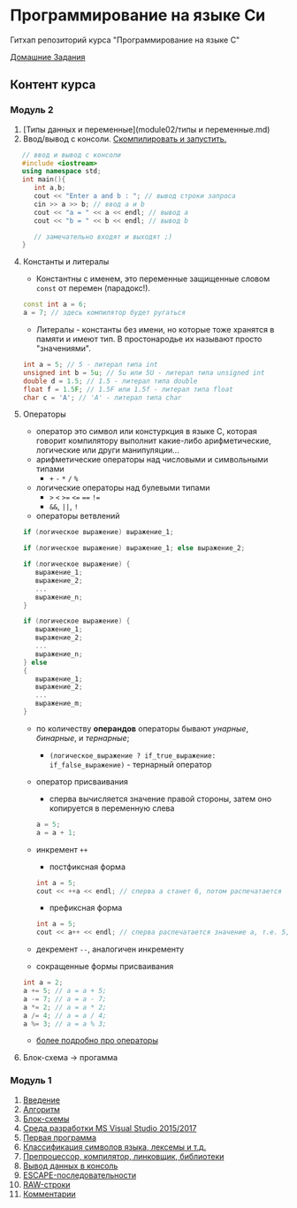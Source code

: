 # Программирование на языке Си
Гитхап репозиторий курса "Программирование на языке С"

[Домашние Задания](./homeworks/)

## Контент курса

### Модуль 2
1. [Типы данных и переменные](module02/типы и переменные.md)
3. Ввод/вывод с консоли. [Скомпилировать и запустить.](http://cpp.sh/37plb)
```C++
   // ввод и вывод с консоли
   #include <iostream>
   using namespace std;
   int main(){
      int a,b;
      cout << "Enter a and b : "; // вывод строки запроса
      cin >> a >> b; // ввод a и b
      cout << "a = " << a << endl; // вывод a
      cout << "b = " << b << endl; // вывод b

      // замечательно входят и выходят ;)
   }
```

4. Константы и литералы
   * Константны с именем, это переменные защищенные словом `const` от перемен (парадокс!).
   ```cpp
   const int a = 6;
   a = 7; // здесь компилятор будет ругаться
   ```
   * Литералы - константы без имени, но которые тоже хранятся в памяти и имеют тип. В простонародье их называют просто "значениями".
   ```cpp
   int a = 5; // 5 - литерал типа int
   unsigned int b = 5u; // 5u или 5U - литерал типа unsigned int
   double d = 1.5; // 1.5 - литерал типа double
   float f = 1.5F; // 1.5F или 1.5f - литерал типа float
   char c = 'A'; // 'A' - литерал типа char
   ```

5. Операторы
   * оператор это символ или констуркция в языке С, которая говорит компилятору выполнит какие-либо арифметические, логические или други манипуляции...
   * арифметические операторы над числовыми и символьными типами
      * `+` `-`  `*` `/` `%`
   * логические операторы над булевыми типами
      * `>` `<` `>=` `<=` `==` `!=`
      * `&&`, `||`, `!`
   * операторы ветвлений
   ```cpp
   if (логическое выражение) выражение_1;
   
   if (логическое выражение) выражение_1; else выражение_2;
   
   if (логическое выражение) {
      выражение_1;
      выражение_2;
      ...
      выражение_n;
   }
   
   if (логическое выражение) {
      выражение_1;
      выражение_2;
      ...
      выражение_n;
   } else
   {
      выражение_1;
      выражение_2;
      ...
      выражение_m;
   }
   
   ```
   * по количеству **операндов** операторы бывают *унарные*, *бинарные*, и *тернарные*;
      * `(логическое_выражение ? if_true_выражение: if_false_выражение)` - тернарный оператор
   * оператор присваивания
      * сперва вычисляется значение правой стороны, затем оно копируется в переменную слева
      ```cpp
      a = 5;
      a = a + 1;
      ```
   * инкремент `++`
      * постфиксная форма
      ```cpp
      int a = 5;
      cout << ++a << endl; // сперва a станет 6, потом распечатается
      ```
      * префиксная форма
      
      ```cpp
      int a = 5;
      cout << a++ << endl; // сперва распечатается значение a, т.е. 5, затем a станет 6
      ```
   * декремент `--`, аналогичен инкременту
   * сокращенные формы присваивания
   ```cpp
   int a = 2;
   a += 5; // a = a + 5;
   a -= 7; // a = a - 7;
   a *= 2; // a = a * 2;
   a /= 4; // a = a / 4;
   a %= 3; // a = a % 3;
   ```
   * [более подробно про операторы](https://ru.wikipedia.org/wiki/Операторы_в_C_и_C%2B%2B)
    
6. Блок-схема -> прогамма

### Модуль 1

1. [Введение](./module01/введение.md)
2. [Алгоритм](https://ru.wikipedia.org/wiki/Алгоритм)
3. [Блок-схемы](https://ru.wikipedia.org/wiki/Блок-схема)
4. [Среда разработки MS Visual Studio 2015/2017](./module01/вижуал_студио.md)
5. [Первая программа](./module01/первая_программа.md)
6. [Классификация символов языка, лексемы и т.д.](http://cpp-cpp.blogspot.com/2013/10/c.html)
8. [Препроцессор, компилятор, линковщик, библиотеки](module01/библиотеки.md)
9. [Вывод данных в консоль](./module01/вывод_данных.md)
10. [ESCAPE-последовательности](module01/ESCAPE-последовательности.md)
11. [RAW-строки](module01/raw-строки.md)
12. [Комментарии](module01/комментарии.md)
   
